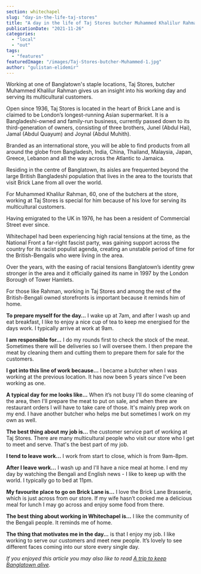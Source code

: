 ```yaml
---
section: whitechapel
slug: "day-in-the-life-taj-stores"
title: "A day in the life of Taj Stores butcher Muhammed Khalilur Rahman"
publicationDate: "2021-11-26"
categories: 
  - "local"
  - "out"
tags: 
  - "features"
featuredImage: "/images/Taj-Stores-butcher-Muhammed-1.jpg"
author: "gulistan-elidemir"
---
```


Working at one of Banglatown's staple locations, Taj Stores, butcher Muhammed Khalilur Rahman gives us an insight into his working day and serving its multicultural customers.

Open since 1936, Taj Stores is located in the heart of Brick Lane and is claimed to be London’s longest-running Asian supermarket. It is a Bangladeshi-owned and family-run business, currently passed down to its third-generation of owners, consisting of three brothers, Junel (Abdul Hai), Jamal (Abdul Quayum) and Joynal (Abdul Muhith). 

Branded as an international store, you will be able to find products from all around the globe from Bangladesh, India, China, Thailand, Malaysia, Japan, Greece, Lebanon and all the way across the Atlantic to Jamaica. 

Residing in the centre of Banglatown, its aisles are frequented beyond the large British Bangladeshi population that lives in the area to the tourists that visit Brick Lane from all over the world. 

For Muhammed Khalilur Rahman, 60, one of the butchers at the store, working at Taj Stores is special for him because of his love for serving its multicultural customers. 

Having emigrated to the UK in 1976, he has been a resident of Commercial Street ever since. 

Whitechapel had been experiencing high racial tensions at the time, as the National Front a far-right fascist party, was gaining support across the country for its racist populist agenda, creating an unstable period of time for the British-Bengalis who were living in the area. 

Over the years, with the easing of racial tensions Banglatown’s identity grew stronger in the area and it officially gained its name in 1997 by the London Borough of Tower Hamlets. 

For those like Rahman, working in Taj Stores and among the rest of the British-Bengali owned storefronts is important because it reminds him of home. 

**To prepare myself for the day…** I wake up at 7am, and after I wash up and eat breakfast, I like to enjoy a nice cup of tea to keep me energised for the days work. I typically arrive at work at 9am.

**I am responsible for...** I do my rounds first to check the stock of the meat. Sometimes there will be deliveries so I will oversee them. I then prepare the meat by cleaning them and cutting them to prepare them for sale for the customers.

**I got into this line of work because…** I became a butcher when I was working at the previous location. It has now been 5 years since I’ve been working as one.

**A typical day for me looks like…** When it’s not busy I'll do some cleaning of the area, then I'll prepare the meat to put on sale, and when there are restaurant orders I will have to take care of those. It's mainly prep work on my end. I have another butcher who helps me but sometimes I work on my own as well.

**The best thing about my job is…** the customer service part of working at Taj Stores. There are many multicultural people who visit our store who I get to meet and serve. That's the best part of my job.

**I tend to leave work…** I work from start to close, which is from 9am-8pm. 

**After I leave work…** I wash up and I'll have a nice meal at home. I end my day by watching the Bengali and English news - I like to keep up with the world. I typically go to bed at 11pm.

**My favourite place to go on Brick Lane is…** I love the Brick Lane Brasserie, which is just across from our store. If my wife hasn’t cooked me a delicious meal for lunch I may go across and enjoy some food from there.

**The best thing about working in Whitechapel is…** I like the community of the Bengali people. It reminds me of home.

**The thing that motivates me in the day…** is that I enjoy my job. I like working to serve our customers and meet new people. It’s lovely to see different faces coming into our store every single day. 

_If you enjoyed this article you may also like to read_ _[A trip to keep Banglatown alive](https://whitechapellondon.co.uk/trip-through-banglatown/)._
